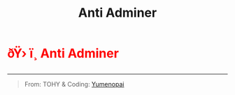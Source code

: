 ﻿---
lang: en-US
title: Anti Adminer
prev:
next:
---

# <font color="red">ðŸ› ï¸ <b>Anti Adminer</b></font> <Badge text="Support" type="tip" vertical="middle"/>
---

> From: TOHY & Coding: [Yumenopai](https://github.com/Yumenopai)
